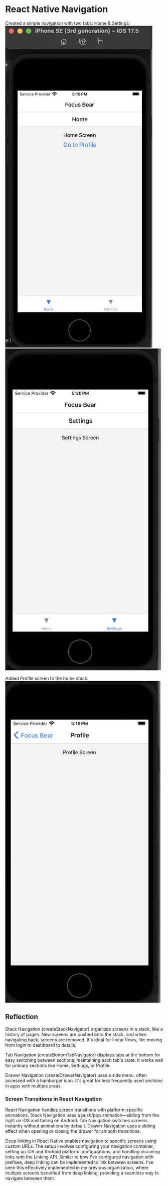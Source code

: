 # React Native Navigation

Created a simple navigation with two tabs: Home & Settings:  
![alt text](image-6.png)  
![alt text](image-8.png)

Added Profile screen to the home stack:  
![alt text](image-7.png)

## Reflection

Stack Navigation (createStackNavigator) organizes screens in a stack, like a history of pages. New screens are pushed onto the stack, and when navigating back, screens are removed. It's ideal for linear flows, like moving from login to dashboard to details.

Tab Navigation (createBottomTabNavigator) displays tabs at the bottom for easy switching between sections, maintaining each tab's state. It works well for primary sections like Home, Settings, or Profile.

Drawer Navigation (createDrawerNavigator) uses a side menu, often accessed with a hamburger icon. It's great for less frequently used sections in apps with multiple areas.

### Screen Transitions in React Navigation

React Navigation handles screen transitions with platform-specific animations. Stack Navigation uses a push/pop animation—sliding from the right on iOS and fading on Android. Tab Navigation switches screens instantly without animations by default. Drawer Navigation uses a sliding effect when opening or closing the drawer for smooth transitions.

Deep linking in React Native enables navigation to specific screens using custom URLs. The setup involves configuring your navigation container, setting up iOS and Android platform configurations, and handling incoming links with the Linking API. Similar to how I've configured navigation with prefixes, deep linking can be implemented to link between screens. I’ve seen this effectively implemented in my previous organization, where multiple screens benefited from deep linking, providing a seamless way to navigate between them.
